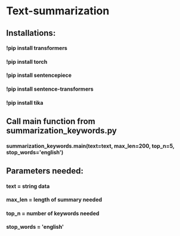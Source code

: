 # Text-summarization

## Installations:
####  !pip install transformers
####  !pip install torch
#### !pip install sentencepiece
####  !pip install sentence-transformers
####  !pip install tika


## Call main function from summarization_keywords.py

####  summarization_keywords.main(text=text, max_len=200, top_n=5, stop_words='english')


## Parameters needed:
####  text = string data
####  max_len = length of summary needed
####  top_n = number of keywords needed
####  stop_words = 'english'
